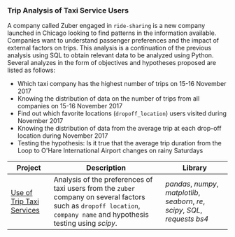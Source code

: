 ### Trip Analysis of Taxi Service Users

A company called Zuber engaged in `ride-sharing` is a new company launched in Chicago looking to find patterns in the information available. Companies want to understand passenger preferences and the impact of external factors on trips. This analysis is a continuation of the previous analysis using SQL to obtain relevant data to be analyzed using Python. Several analyzes in the form of objectives and hypotheses proposed are listed as follows:
- Which taxi company has the highest number of trips on 15-16 November 2017
- Knowing the distribution of data on the number of trips from all companies on 15-16 November 2017
- Find out which favorite locations (`dropoff_location`) users visited during November 2017
- Knowing the distribution of data from the average trip at each drop-off location during November 2017
- Testing the hypothesis: Is it true that the average trip duration from the Loop to O'Hare International Airport changes on rainy Saturdays

| Project | Description | Library |
| ------- | ------- | ------- |
| [Use of Trip Taxi Services](https://github.com/fuadraharjo/TripleTen_ENG/blob/main/Project-04%20-%20Use%20of%20Trip%20Taxi%20Services/Trip%20analysis%20of%20taxi%20service%20users.ipynb) | Analysis of the preferences of taxi users from the `zuber` company on several factors such as `dropoff location`, `company name` and hypothesis testing using *scipy*. | *pandas*, *numpy*, *matplotlib*, *seaborn*, *re*, *scipy*, *SQL*, *requests* *bs4*  |